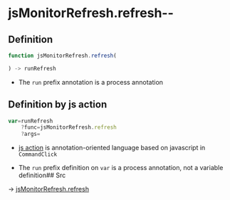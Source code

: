 # jsMonitorRefresh.refresh--

## Definition

```js.js
function jsMonitorRefresh.refresh(

) -> runRefresh
```

- The `run` prefix annotation is a process annotation
## Definition by js action

```js.js
var=runRefresh
	?func=jsMonitorRefresh.refresh
	?args=

```

- [js action](#) is annotation-oriented language based on javascript in `CommandClick`

- The `run` prefix definition on `var` is a process annotation, not a variable definition## Src

-> [jsMonitorRefresh.refresh](https://github.com/puutaro/CommandClick/blob/master/app/src/main/java/com/puutaro/commandclick/fragment_lib/terminal_fragment/js_interface/toolbar/JsMonitorRefresh.kt#L16)


